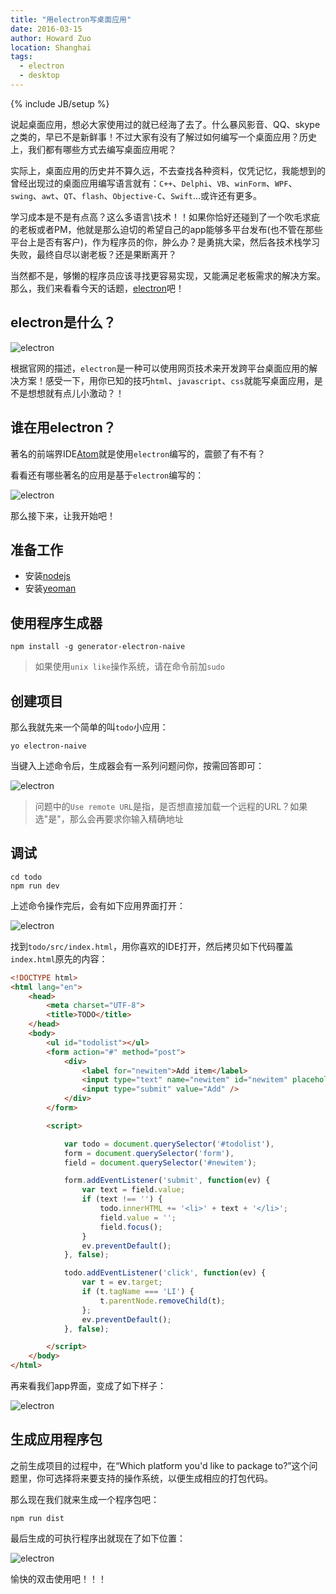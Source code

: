 ```yaml
---
title: "用electron写桌面应用"
date: 2016-03-15
author: Howard Zuo
location: Shanghai
tags: 
  - electron
  - desktop
---
```

{% include JB/setup %}

说起桌面应用，想必大家使用过的就已经海了去了。什么暴风影音、QQ、skype之类的，早已不是新鲜事！不过大家有没有了解过如何编写一个桌面应用？历史上，我们都有哪些方式去编写桌面应用呢？

实际上，桌面应用的历史并不算久远，不去查找各种资料，仅凭记忆，我能想到的曾经出现过的桌面应用编写语言就有：`C++`、`Delphi`、`VB`、`winForm`、`WPF`、`swing`、`awt`、`QT`、`flash`、`Objective-C`、`Swift`...或许还有更多。

学习成本是不是有点高？这么多语言\技术！！如果你恰好还碰到了一个吹毛求疵的老板或者PM，他就是那么迫切的希望自己的app能够多平台发布(也不管在那些平台上是否有客户)，作为程序员的你，肿么办？是勇挑大梁，然后各技术栈学习失败，最终自尽以谢老板？还是果断离开？

当然都不是，够懒的程序员应该寻找更容易实现，又能满足老板需求的解决方案。那么，我们来看看今天的话题，[electron](http://electron.atom.io/)吧！

## electron是什么？ ##

<img :src="$withBase('/images/electron-website.png')" alt="electron" />

根据官网的描述，`electron`是一种可以使用网页技术来开发跨平台桌面应用的解决方案！感受一下，用你已知的技巧`html`、`javascript`、`css`就能写桌面应用，是不是想想就有点儿小激动？！

## 谁在用electron？ ##

著名的前端界IDE[Atom](https://atom.io/)就是使用`electron`编写的，震颤了有不有？

看看还有哪些著名的应用是基于`electron`编写的：

<img :src="$withBase('/images/electron-apps.png')" alt="electron" />


那么接下来，让我开始吧！

## 准备工作 ##

* 安装[nodejs](https://nodejs.org/en/)
* 安装[yeoman](http://yeoman.io/)

## 使用程序生成器 ##

```shell
npm install -g generator-electron-naive
```

>如果使用`unix like`操作系统，请在命令前加`sudo`

## 创建项目 ##

那么我就先来一个简单的叫`todo`小应用：

```shell
yo electron-naive
```

当键入上述命令后，生成器会有一系列问题问你，按需回答即可：

<img :src="$withBase('/images/electron-question.png')" alt="electron" />

>问题中的`Use remote URL`是指，是否想直接加载一个远程的URL？如果选"是"，那么会再要求你输入精确地址

## 调试 ##

```shell
cd todo
npm run dev
```

上述命令操作完后，会有如下应用界面打开：

<img :src="$withBase('/images/electron-debug01.png')" alt="electron" />

找到`todo/src/index.html`，用你喜欢的IDE打开，然后拷贝如下代码覆盖`index.html`原先的内容：

```html
<!DOCTYPE html>
<html lang="en">
    <head>
        <meta charset="UTF-8">
        <title>TODO</title>
    </head>
    <body>
        <ul id="todolist"></ul>
        <form action="#" method="post">
            <div>
                <label for="newitem">Add item</label>
                <input type="text" name="newitem" id="newitem" placeholder="new item" />
                <input type="submit" value="Add" />
            </div>
        </form>

        <script>

            var todo = document.querySelector('#todolist'),
            form = document.querySelector('form'),
            field = document.querySelector('#newitem');

            form.addEventListener('submit', function(ev) {
                var text = field.value;
                if (text !== '') {
                    todo.innerHTML += '<li>' + text + '</li>';
                    field.value = '';
                    field.focus();
                }
                ev.preventDefault();
            }, false);

            todo.addEventListener('click', function(ev) {
                var t = ev.target;
                if (t.tagName === 'LI') {
                    t.parentNode.removeChild(t);
                };
                ev.preventDefault();
            }, false);

        </script>
    </body>
</html>
```

再来看我们app界面，变成了如下样子：

<img :src="$withBase('/images/electron-debug03.png')" alt="electron" />


## 生成应用程序包 ##

之前生成项目的过程中，在“Which platform you'd like to package to?”这个问题里，你可选择将来要支持的操作系统，以便生成相应的打包代码。

那么现在我们就来生成一个程序包吧：

```shell
npm run dist
```

最后生成的可执行程序出就现在了如下位置：

<img :src="$withBase('/images/electron-release.png')" alt="electron" />

愉快的双击使用吧！！！
